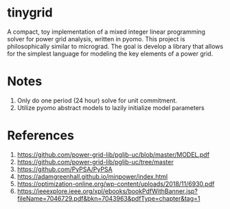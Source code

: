 # tinygrid
A compact, toy implementation of a mixed integer linear programming solver for power grid analysis, written in pyomo. This project is philosophically similar to micrograd. The goal is develop a library that allows for the simplest language for modeling the key elements of a power grid. 

# Notes
1. Only do one period (24 hour) solve for unit commitment. 
2. Utilize pyomo abstract models to lazily initialize model parameters
# References
1. https://github.com/power-grid-lib/pglib-uc/blob/master/MODEL.pdf
2. https://github.com/power-grid-lib/pglib-uc/tree/master
3. https://github.com/PyPSA/PyPSA
4. https://adamgreenhall.github.io/minpower/index.html
5. https://optimization-online.org/wp-content/uploads/2018/11/6930.pdf
6. https://ieeexplore.ieee.org/xpl/ebooks/bookPdfWithBanner.jsp?fileName=7046729.pdf&bkn=7043963&pdfType=chapter&tag=1
